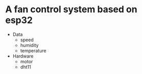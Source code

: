 # A fan control system based on esp32

* Data
    - speed
    - humidity
    - temperature
* Hardware
    - motor
    - dht11
